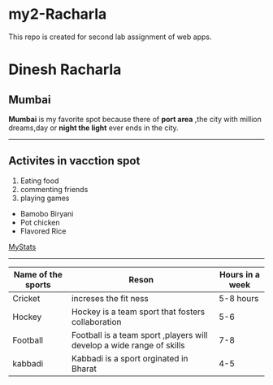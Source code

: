 # my2-Racharla
This repo is created for second lab assignment of web apps.<br>
# Dinesh Racharla <br>
## Mumbai <br>
**Mumbai** is my favorite spot because there of **port area** ,the city with million dreams,day or **night the light** ever ends in the city.

---
## Activites in vacction spot
1. Eating food
2. commenting friends
3. playing games
* Bamobo Biryani
* Pot chicken
* Flavored Rice

[MyStats](MyStats.md)

---
|Name of the sports | Reson| Hours in a week|
|------|----|-----|
|Cricket|increses the fit ness| 5-8 hours|
|Hockey|Hockey is a team sport that fosters collaboration|5-6|
|Football| Football is a team sport ,players will develop a wide range of skills|7-8|
|kabbadi| Kabbadi is a sport orginated in Bharat|4-5|

